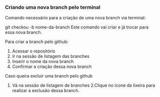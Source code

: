 ### Criando uma nova branch pelo terminal

Comando necessário para a criação de uma nova branch via terminal:

git checkou -b nome-da-branch
Este comando vai criar e já trocar para essa nova branch.

Para criar a branch pelo github:
1. Acessar o repositório
2. Ir na sessão de listagem das branches
3. Inserir o nome da nova branch
4. Confirmar a criação dessa nova branch

Caso queira excluir uma branch pelo github
1. Vá na sessão de listagem de branches
2.Clique no ícone da lixeira para realizar a exclusão dessa branch.